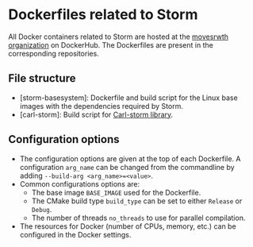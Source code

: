 # Dockerfiles related to Storm

All Docker containers related to Storm are hosted at the [movesrwth organization](https://hub.docker.com/u/movesrwth) on DockerHub.
The Dockerfiles are present in the corresponding repositories.

## File structure
- [storm-basesystem]: Dockerfile and build script for the Linux base images with the dependencies required by Storm.
- [carl-storm]: Build script for [Carl-storm library](https://github.com/moves-rwth/carl-storm).

## Configuration options
- The configuration options are given at the top of each Dockerfile.
   A configuration `arg_name` can be changed from the commandline by adding `--build-arg <arg_name>=<value>`.
- Common configurations options are:
    * The base image `BASE_IMAGE` used for the Dockerfile.
    * The CMake build type `build_type` can be set to either `Release` or `Debug`.
    * The number of threads `no_threads` to use for parallel compilation.
- The resources for Docker (number of CPUs, memory, etc.) can be configured in the Docker settings.
